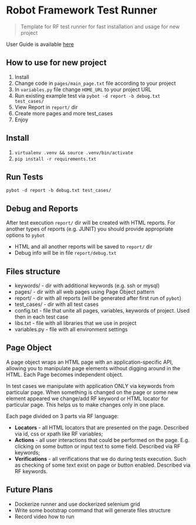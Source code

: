 # Robot Framework Test Runner

> Template for RF test runner for fast installation and usage for new project

User Guide is available [here](http://robotframework.org/robotframework/2.8.6/RobotFrameworkUserGuide.html)

## How to use for new project

1. Install
2. Change code in `pages/main_page.txt` file according to your project
3. In `variables.py` file change `HOME_URL` to your project URL
4. Run existing example test via `pybot -d report -b debug.txt test_cases/`
5. View Report in `report/` dir
6. Create more pages and more test_cases
7. Enjoy

## Install

1. `virtualenv .venv && source .venv/bin/activate`
2. `pip install -r requirements.txt`

## Run Tests
`pybot -d report -b debug.txt test_cases/`

## Debug and Reports 

After test execution `report/` dir will be created with HTML reports. For another types of reports (e.g. JUNIT) you should provide appropriate options to `pybot`

- HTML and all another reports will be saved to `report/` dir
- Debug info will be in file `report/debug.txt`

## Files structure

* keywords/ - dir with additional keywords (e.g. ssh or mysql)
* pages/ - dir with all web pages using Page Object pattern
* report/ - dir with all reports (will be generated after first run of `pybot`)
* test_cases/ - dir with all test cases
* config.txt - file that unite all pages, variables, keywords of project. Used then in each test case
* libs.txt - file with all libraries that we use in project
* variables.py - file with all environment settings

## Page Object

A page object wraps an HTML page with an application-specific API, allowing you to manipulate page elements without digging around in the HTML. Each Page becomes independent object.

In test cases we manipulate with application ONLY via keywords from particular page. When something is changed on the page or some new element appeared we change/add RF keyword or HTML locator for particular page. This helps us to make changes only in one place.

Each page divided on 3 parts via RF language:

- **Locators** - all HTML locators that are presented on the page. Described via id, css or xpath like RF variables;
- **Actions** - all user interactions that could be performed on the page. E.g. clicking on some button or input text to some field. Described via RF keywords;
- **Verifications** - all verifications that we do during tests execution. Such as checking of some text exist on page or button enabled. Described via RF keywords.

## Future Plans

- Dockerize runner and use dockerized selenium grid
- Write some bootstrap command that will generate files structure
- Record video how to run



